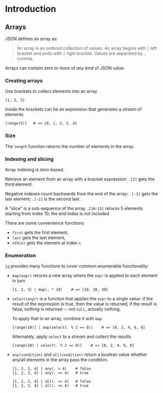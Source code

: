 # Introduction

## Arrays

JSON defines an array as:

> An array is an ordered collection of values.
> An array begins with `[` left bracket and ends with `]` right bracket.
> Values are separated by `,` comma.

Arrays can contain zero or more of _any kind_ of JSON value.

### Creating arrays

Use brackets to collect elements into an array
```jq
[1, 2, 3]
```

Inside the brackets can be an expression that generates a _stream_ of elements
```jq
[range(5)]   # => [0, 1, 2, 3, 4]
```

### Size

The `length` function returns the number of elements in the array.

### Indexing and slicing

Array indexing is zero-based.

Retrieve an element from an array with a bracket expression:
`.[2]` gets the third element.

Negative indexes count backwards from the end of the array:
`.[-1]` gets the last element; `.[-2]` is the second last.

A "slice" is a sub-sequence of the array.
.`[10:15]` returns 5 elements starting from index 10; the end index is _not included_.

There are some convenience functions:

- `first` gets the first element,
- `last` gets the last element,
- `nth(n)` gets the element at index `n`

### Enumeration

`jq` provides many functions to cover common enumerable functionality:

- `map(expr)` returns a new array where the `expr` is applied to each element in turn

  ```jq
  [1, 2, 3] | map(. * 10)    # => [10, 20, 30]

- `select(expr)` is a function that applies the `expr` to a _single value_:
  if the result of the expression is true, then the value is returned;
  if the result is false, _nothing_ is returned -- not `null`, actually nothing.

  To apply that to an array, combine it with `map`

  ```jq
  [range(10)] | map(select(. % 2 == 0))    # => [0, 2, 4, 6, 8]
  ```
  
  Alternately, apply `select` to a _stream_ and collect the results

  ```jq
  [range(10) | select(. % 2 == 0)]    # => [0, 2, 4, 6, 8]
  ```

- `any(condition)` and `all(condition)` return a boolean value whether any/all elements in the array pass the condition.

  ```jq
  [1, 2, 3, 4] | any(. > 4)    # false
  [1, 2, 3, 4] | any(. >= 4)   # true

  [1, 2, 3, 4] | all(. >= 4)   # false
  [1, 2, 3, 4] | all(. <= 4)   # true
  ```
